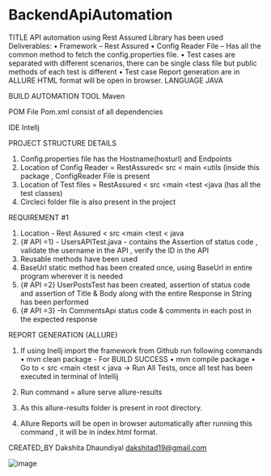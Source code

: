 # BackendApiAutomation
TITLE
API automation using Rest Assured Library has been used 
Deliverables: 
•	Framework – Rest Assured
•	Config Reader File – Has all the common method to fetch the config.properties file.
•	Test cases are separated with different scenarios, there can be single class file but public methods of each test is different
•	Test case Report generation are in ALLURE HTML format will be open in browser.
LANGUAGE
 JAVA

BUILD AUTOMATION TOOL
Maven 

 POM File
Pom.xml consist of all dependencies 

IDE 
Intellj

PROJECT STRUCTURE DETAILS 
1.	Config.properties file has the Hostname(hosturl) and Endpoints
2.	Location of Config Reader =  RestAssured<  src < main <utils (inside this package , ConfigReader File is present 
3.	Location of Test files = RestAssured < src <main <test <java (has all the test classes)
4.	Circleci folder file is also present in the project 


REQUIREMENT #1
1.	Location - Rest Assured < src <main <test < java
2.	{# API =1} - UsersAPITest.java - contains the Assertion of status code , validate the username in the API , verify the ID in the API
3.	Reusable methods have been used 
4.	BaseUrl static method has been created once, using BaseUrl in entire program wherever it is needed
5.	 {# API =2} UserPostsTest has been created, assertion of status code and assertion of Title & Body along with the entire Response in String has been performed
6.	{# API =3} –In CommentsApi status code & comments in each post in the expected response

REPORT GENERATION (ALLURE)
1.	If using Inellj import the framework from Github run following commands
•	mvn clean package  - For BUILD SUCCESS
•	mvn compile package 
•	Go to < src <main <test < java -> Run All Tests, once all test has been executed in terminal of Intellij

2.	Run command =  allure serve allure-results 
3.	 As this allure-results folder is present in root directory.
4.	Allure Reports will be open in browser automatically after running this command , it will be in index.html format.





CREATED_BY
Dakshita Dhaundiyal
dakshitad19@gmail.com



![image](https://user-images.githubusercontent.com/32579088/169746072-dfe4412e-9c69-4546-925a-63f2b1872b4e.png)
